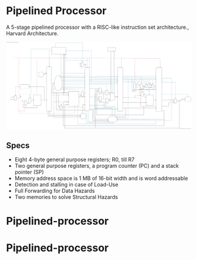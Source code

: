 # Pipelined Processor

A 5-stage pipelined processor with a RISC-like instruction set architecture., Harvard Architecture.

<p align="center">
  <a href="" rel="noopener">
 <img src="./processor.svg" alt="About"></a>
</p>

## Specs

- Eight 4-byte general purpose registers; R0, till R7
- Two general purpose registers, a program counter (PC) and a stack pointer (SP)
- Memory address space is 1 MB of 16-bit width and is word addressable
- Detection and stalling in case of Load-Use
- Full Forwarding for Data Hazards
- Two memories to solve Structural Hazards
# Pipelined-processor
# Pipelined-processor

